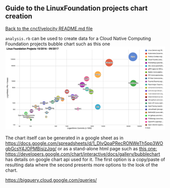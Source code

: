 ## Guide to the LinuxFoundation projects chart creation

[Back to the cncf/velocity README.md file](../README.md)

`analysis.rb` can be used to create data for a Cloud Native Computing Foundation projects bubble chart such as this one
![sample chart](./linuxfoundation_chart_example.png?raw=true "CNCF projects")

The chart itself can be generated in a google sheet as in https://docs.google.com/spreadsheets/d/1_DIvQpaPRecRONWeTh5pp3WOgbGcsY4JOPMBisizJqg/
or as a stand-alone html page such as [this one: ](../charts/CNCF_bubble_chart_full_with_2016K8s.html)
https://developers.google.com/chart/interactive/docs/gallery/bubblechart has details on google chart api used for it.
The first option is a copy/paste of resulting data where the second presents more options to the look of the chart.



https://bigquery.cloud.google.com/queries/




